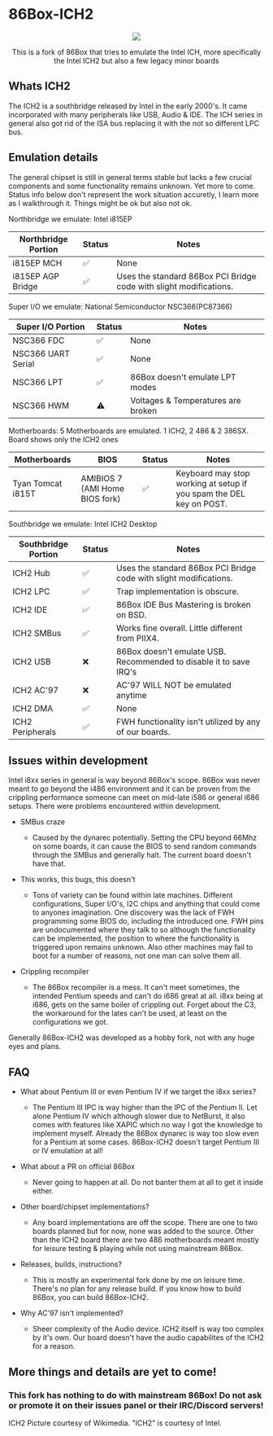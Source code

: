 <h1>86Box-ICH2</h1>


<p align="center"><img src="https://upload.wikimedia.org/wikipedia/commons/thumb/a/ab/Intel_ICH2.jpg/240px-Intel_ICH2.jpg"></p>

<p align="center">This is a fork of 86Box that tries to emulate the Intel ICH, more specifically the Intel ICH2 but also a few legacy minor boards</p>

<h2>Whats ICH2</h2>
The ICH2 is a southbridge released by Intel in the early 2000's. It came incorporated with many peripherals like USB, Audio & IDE. The ICH series in general also got rid of the ISA bus replacing it with the not so different LPC bus.

<h2>Emulation details</h2>
The general chipset is still in general terms stable but lacks a few crucial components and some functionality remains unknown. Yet more to come. Status info below don't represent the work situation accuretly, I learn more as I walkthrough it. Things might be ok but also not ok.

Northbridge we emulate: Intel i815EP

|Northbridge Portion|Status|Notes                                                             |
|-------------------|------|------------------------------------------------------------------|
|i815EP MCH         |✅   |None                                                              |
|i815EP AGP Bridge  |✅   |Uses the standard 86Box PCI Bridge code with slight modifications.|

Super I/O we emulate: National Semiconductor NSC366(PC87366)

|Super I/O Portion|Status|Notes                             |
|-----------------|------|----------------------------------|
|NSC366 FDC        |✅   |None                              |
|NSC366 UART Serial|✅   |None                              |
|NSC366 LPT        |✅   |86Box doesn't emulate LPT modes   |
|NSC366 HWM        |⚠️   |Voltages & Temperatures are broken|

Motherboards: 5 Motherboards are emulated. 1 ICH2, 2 486 & 2 386SX. Board shows only the ICH2 ones

|Motherboards     |BIOS                          |Status|Notes                                                             |
|-----------------|------------------------------|------|------------------------------------------------------------------|
|Tyan Tomcat i815T|AMIBIOS 7 (AMI Home BIOS fork)|✅   |Keyboard may stop working at setup if you spam the DEL key on POST.|

Southbridge we emulate: Intel ICH2 Desktop

|Southbridge Portion|Status|Notes                                                            |
|-------------------|------|-----------------------------------------------------------------|
|ICH2 Hub           |✅   |Uses the standard 86Box PCI Bridge code with slight modifications.|
|ICH2 LPC           |✅   |Trap implementation is obscure.                                   |
|ICH2 IDE           |✅   |86Box IDE Bus Mastering is broken on BSD.                         |
|ICH2 SMBus         |✅   |Works fine overall. Little different from PIIX4.                  |
|ICH2 USB           |❌   |86Box doesn't emulate USB. Recommended to disable it to save IRQ's|
|ICH2 AC'97         |❌   |AC'97 WILL NOT be emulated anytime                                |
|ICH2 DMA           |✅   |None                                                              |
|ICH2 Peripherals   |✅   |FWH functionality isn't utilized by any of our boards.            |

<h2>Issues within development</h2>
Intel i8xx series in general is way beyond 86Box's scope. 86Box was never meant to go beyond the i486 environment and it can be proven from the crippling performance someone can meet on mid-late i586 or general i686 setups. There were problems encountered within development.

* SMBus craze
    - Caused by the dynarec potentially. Setting the CPU beyond 66Mhz on some boards, it can cause the BIOS to send random commands through the SMBus and generally halt. The current board doesn't have that.

* This works, this bugs, this doesn't
    - Tons of variety can be found within late machines. Different configurations, Super I/O's, I2C chips and anything that could come to anyones imagination. One discovery was the lack of FWH programming some BIOS do, including the introduced one. FWH pins are undocumented where they talk to so although the functionality can be implemented, the position to where the functionality is triggered upon remains unknown. Also other machines may fail to boot for a number of reasons, not one man can solve them all.

* Crippling recompiler
    - The 86Box recompiler is a mess. It can't meet sometimes, the intended Pentium speeds and can't do i686 great at all. i8xx being at i686, gets on the same boiler of crippling out. Forget about the C3, the workaround for the lates can't be used, at least on the configurations we got.

Generally 86Box-ICH2 was developed as a hobby fork, not with any huge eyes and plans.

<h2>FAQ</h2>

* What about Pentium III or even Pentium IV if we target the i8xx series?
    - The Pentium III IPC is way higher than the IPC of the Pentium II. Let alone Pentium IV which although slower due to NetBurst, it also comes with features like XAPIC which no way I got the knowledge to implement myself. Already the 86Box dynarec is way too slow even for a Pentium at some cases. 86Box-ICH2 doesn't target Pentium III or IV emulation at all!

* What about a PR on official 86Box
    - Never going to happen at all. Do not banter them at all to get it inside either.

* Other board/chipset implementations?
    - Any board implementations are off the scope. There are one to two boards planned but for now, none was added to the source. Other than the ICH2 board there are two 486 motherboards meant mostly for leisure testing & playing while not using mainstream 86Box.

* Releases, builds, instructions?
    - This is mostly an experimental fork done by me on leisure time. There's no plan for any release build. If you know how to build 86Box, you can build 86Box-ICH2.

* Why AC'97 isn't implemented?
    - Sheer complexity of the Audio device. ICH2 itself is way too complex by it's own. Our board doesn't have the audio capabilites of the ICH2 for a reason.

<h2>More things and details are yet to come!</h2>
<h3>This fork has nothing to do with mainstream 86Box! Do not ask or promote it on their issues panel or their IRC/Discord servers!</h3>
ICH2 Picture courtesy of Wikimedia. "ICH2" is courtesy of Intel.